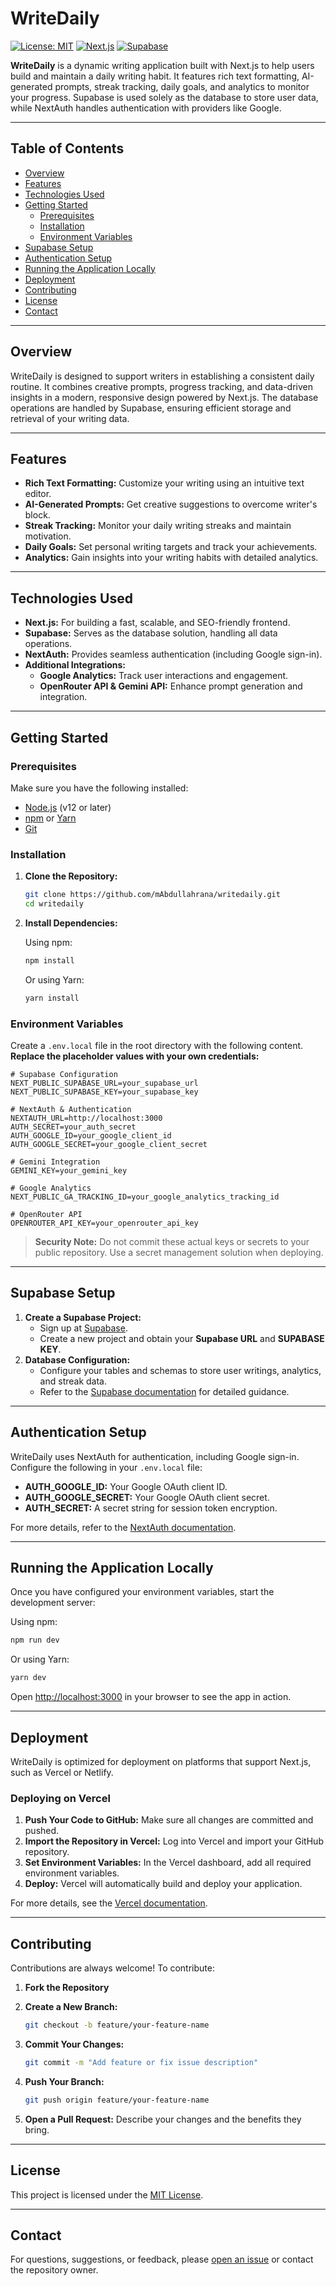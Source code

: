 # WriteDaily

[![License: MIT](https://img.shields.io/badge/License-MIT-green.svg)](LICENSE) [![Next.js](https://img.shields.io/badge/Next.js-v15-blue.svg)](https://nextjs.org/) [![Supabase](https://img.shields.io/badge/Supabase-Database-orange.svg)](https://supabase.com/)

**WriteDaily** is a dynamic writing application built with Next.js to help users build and maintain a daily writing habit. It features rich text formatting, AI-generated prompts, streak tracking, daily goals, and analytics to monitor your progress. Supabase is used solely as the database to store user data, while NextAuth handles authentication with providers like Google.

---

## Table of Contents

- [Overview](#overview)
- [Features](#features)
- [Technologies Used](#technologies-used)
- [Getting Started](#getting-started)
  - [Prerequisites](#prerequisites)
  - [Installation](#installation)
  - [Environment Variables](#environment-variables)
- [Supabase Setup](#supabase-setup)
- [Authentication Setup](#authentication-setup)
- [Running the Application Locally](#running-the-application-locally)
- [Deployment](#deployment)
- [Contributing](#contributing)
- [License](#license)
- [Contact](#contact)

---

## Overview

WriteDaily is designed to support writers in establishing a consistent daily routine. It combines creative prompts, progress tracking, and data-driven insights in a modern, responsive design powered by Next.js. The database operations are handled by Supabase, ensuring efficient storage and retrieval of your writing data.

---

## Features

- **Rich Text Formatting:** Customize your writing using an intuitive text editor.
- **AI-Generated Prompts:** Get creative suggestions to overcome writer's block.
- **Streak Tracking:** Monitor your daily writing streaks and maintain motivation.
- **Daily Goals:** Set personal writing targets and track your achievements.
- **Analytics:** Gain insights into your writing habits with detailed analytics.

---

## Technologies Used

- **Next.js:** For building a fast, scalable, and SEO-friendly frontend.
- **Supabase:** Serves as the database solution, handling all data operations.
- **NextAuth:** Provides seamless authentication (including Google sign-in).
- **Additional Integrations:**
  - **Google Analytics:** Track user interactions and engagement.
  - **OpenRouter API & Gemini API:** Enhance prompt generation and integration.

---

## Getting Started

### Prerequisites

Make sure you have the following installed:

- [Node.js](https://nodejs.org/) (v12 or later)
- [npm](https://www.npmjs.com/) or [Yarn](https://yarnpkg.com/)
- [Git](https://git-scm.com/)

### Installation

1. **Clone the Repository:**

   ```bash
   git clone https://github.com/mAbdullahrana/writedaily.git
   cd writedaily
   ```

2. **Install Dependencies:**

   Using npm:

   ```bash
   npm install
   ```

   Or using Yarn:

   ```bash
   yarn install
   ```

### Environment Variables

Create a `.env.local` file in the root directory with the following content. **Replace the placeholder values with your own credentials:**

```env
# Supabase Configuration
NEXT_PUBLIC_SUPABASE_URL=your_supabase_url
NEXT_PUBLIC_SUPABASE_KEY=your_supabase_key

# NextAuth & Authentication
NEXTAUTH_URL=http://localhost:3000
AUTH_SECRET=your_auth_secret
AUTH_GOOGLE_ID=your_google_client_id
AUTH_GOOGLE_SECRET=your_google_client_secret

# Gemini Integration
GEMINI_KEY=your_gemini_key

# Google Analytics
NEXT_PUBLIC_GA_TRACKING_ID=your_google_analytics_tracking_id

# OpenRouter API
OPENROUTER_API_KEY=your_openrouter_api_key
```

> **Security Note:** Do not commit these actual keys or secrets to your public repository. Use a secret management solution when deploying.

---

## Supabase Setup

1. **Create a Supabase Project:**
   - Sign up at [Supabase](https://supabase.com/).
   - Create a new project and obtain your **Supabase URL** and **SUPABASE KEY**.
2. **Database Configuration:**
   - Configure your tables and schemas to store user writings, analytics, and streak data.
   - Refer to the [Supabase documentation](https://supabase.com/docs) for detailed guidance.

---

## Authentication Setup

WriteDaily uses NextAuth for authentication, including Google sign-in. Configure the following in your `.env.local` file:

- **AUTH_GOOGLE_ID:** Your Google OAuth client ID.
- **AUTH_GOOGLE_SECRET:** Your Google OAuth client secret.
- **AUTH_SECRET:** A secret string for session token encryption.

For more details, refer to the [NextAuth documentation](https://next-auth.js.org/).

---

## Running the Application Locally

Once you have configured your environment variables, start the development server:

Using npm:

```bash
npm run dev
```

Or using Yarn:

```bash
yarn dev
```

Open [http://localhost:3000](http://localhost:3000) in your browser to see the app in action.

---

## Deployment

WriteDaily is optimized for deployment on platforms that support Next.js, such as Vercel or Netlify.

### Deploying on Vercel

1. **Push Your Code to GitHub:** Make sure all changes are committed and pushed.
2. **Import the Repository in Vercel:** Log into Vercel and import your GitHub repository.
3. **Set Environment Variables:** In the Vercel dashboard, add all required environment variables.
4. **Deploy:** Vercel will automatically build and deploy your application.

For more details, see the [Vercel documentation](https://vercel.com/docs).

---

## Contributing

Contributions are always welcome! To contribute:

1. **Fork the Repository**
2. **Create a New Branch:**

   ```bash
   git checkout -b feature/your-feature-name
   ```

3. **Commit Your Changes:**

   ```bash
   git commit -m "Add feature or fix issue description"
   ```

4. **Push Your Branch:**

   ```bash
   git push origin feature/your-feature-name
   ```

5. **Open a Pull Request:** Describe your changes and the benefits they bring.

---

## License

This project is licensed under the [MIT License](LICENSE).

---

## Contact

For questions, suggestions, or feedback, please [open an issue](https://github.com/mAbdullahrana/writedaily/issues) or contact the repository owner.
